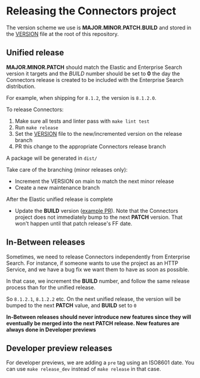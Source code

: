 # Releasing the Connectors project

The version scheme we use is **MAJOR.MINOR.PATCH.BUILD** and stored in the [VERSION](https://github.com/elastic/connectors-python/blob/main/connectors/VERSION) file at the root of this repository.

## Unified release

**MAJOR.MINOR.PATCH** should match the Elastic and Enterprise Search version it targets and the *BUILD* number should be set to **0** the day the Connectors release is created to be included with the Enterprise Search distribution.

For example, when shipping for `8.1.2`, the version is `8.1.2.0`.

To release Connectors:

1. Make sure all tests and linter pass with `make lint test`
2. Run `make release`
3. Set the [VERSION](../connectors/VERSION) file to the new/incremented version on the release branch
4. PR this change to the appropriate Connectors release branch

A package will be generated in `dist/`

Take care of the branching (minor releases only):

- Increment the VERSION on main to match the next minor release
- Create a new maintenance branch

After the Elastic unified release is complete

- Update the **BUILD** version ([example PR](https://github.com/elastic/connectors-python/pull/122)). Note that the Connectors project does not immediately bump to the next **PATCH** version. That won't happen until that patch release's FF date.

## In-Between releases

Sometimes, we need to release Connectors independently from Enterprise Search. For instance, if someone wants to use the project as an HTTP Service, and we have a bug fix we want them to have as soon as possible.

In that case, we increment the **BUILD** number, and follow the same release process than for the unified release.

So `8.1.2.1`, `8.1.2.2` etc. On the next unified release, the version will be bumped to the next **PATCH** value, and **BUILD** set to `0`

**In-Between releases should never introduce new features since they will eventually be merged into the next PATCH release. New features are always done in Developer previews**

## Developer preview releases

For developer previews, we are adding a `pre` tag using an ISO8601 date.
You can use `make release_dev` instead of `make release` in that case.
